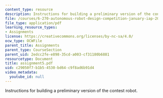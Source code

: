 ```yaml
---
content_type: resource
description: Instructions for building a preliminary version of the contest robot.
file: /courses/6-270-autonomous-robot-design-competition-january-iap-2005/c29050f7b1b54530bd64c9f8ad6b91d4_assignment5.pdf
file_type: application/pdf
learning_resource_types:
- Assignments
license: https://creativecommons.org/licenses/by-nc-sa/4.0/
ocw_type: OCWFile
parent_title: Assignments
parent_type: CourseSection
parent_uid: 2edcc2fe-e898-35cd-a003-cf31180b6881
resourcetype: Document
title: assignment5.pdf
uid: c29050f7-b1b5-4530-bd64-c9f8ad6b91d4
video_metadata:
  youtube_id: null
---
```

Instructions for building a preliminary version of the contest robot.